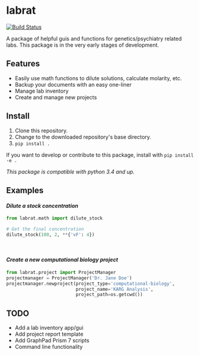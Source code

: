# labrat
[![Build Status](https://travis-ci.com/sdhutchins/lab-management.svg?token=xfnbNTQhjNbir5xACn8R&branch=master)](https://travis-ci.com/sdhutchins/lab-management)

A package of helpful guis and functions for genetics/psychiatry related labs. This package is in the very early stages of development.

## Features
- Easily use math functions to dilute solutions, calculate molarity, etc.
- Backup your documents with an easy one-liner
- Manage lab inventory
- Create and manage new projects

## Install
1. Clone this repository.
2. Change to the downloaded repository's base directory.
3. `pip install .`

If you want to develop or contribute to this package, install with `pip install -e .`

*This package is compatible with python 3.4 and up.*

## Examples

#### *Dilute a stock concentration*
```python
from labrat.math import dilute_stock

# Get the final concentration
dilute_stock(100, 2, **{'vF': 4})
```
<br>

#### *Create a new computational biology project*
```python
from labrat.project import ProjectManager
projectmanager = ProjectManager('Dr. Jane Doe')
projectmanager.newproject(project_type='computational-biology',
                          project_name='KARG Analysis',
                          project_path=os.getcwd())
```

## TODO
- Add a lab inventory app/gui
- Add project report template
- Add GraphPad Prism 7 scripts
- Command line functionality